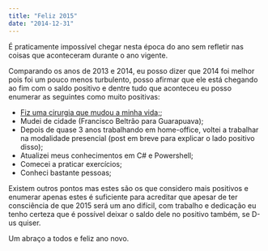 ```yaml
---
title: "Feliz 2015"
date: "2014-12-31"
---
```


É praticamente impossível chegar nesta época do ano sem refletir nas coisas que aconteceram durante o ano vigente.

Comparando os anos de 2013 e 2014, eu posso dizer que 2014 foi melhor pois foi um pouco menos turbulento, posso afirmar
que ele está chegando ao fim com o saldo positivo e dentre tudo que aconteceu eu posso enumerar as seguintes como muito
positivas:

- [Fiz uma cirurgia que mudou a minha vida;](/posts/minha-vida-apos-a-cirurgia-novas-perspectivas);
- Mudei de cidade (Francisco Beltrão para Guarapuava);
- Depois de quase 3 anos trabalhando em home-office, voltei a trabalhar na modalidade presencial (post em breve para
  explicar o lado positivo disso);
- Atualizei meus conhecimentos em C# e Powershell;
- Comecei a praticar exercícios;
- Conheci bastante pessoas;

Existem outros pontos mas estes são os que considero mais positivos e enumerar apenas estes é suficiente para acreditar
que apesar de ter consciência de que 2015 será um ano difícil, com trabalho e dedicação eu tenho certeza que é possível
deixar o saldo dele no positivo também, se D-us quiser.

Um abraço a todos e feliz ano novo.